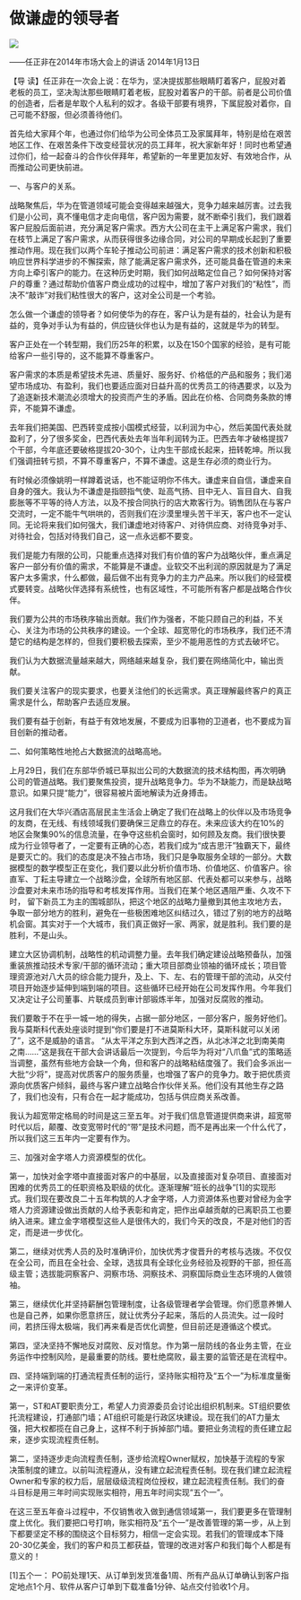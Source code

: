 # 做谦虚的领导者
<img class="pv" src="https://api.visitor.plantree.me/visitor-badge/pv?namespace=plantree.me&key=renzhengfei-speeches/./docs/speeches/2014/01/做谦虚的领导者.md">


——任正非在2014年市场大会上的讲话
2014年1月13日



【导  读】任正非在一次会上说：在华为，坚决提拔那些眼睛盯着客户，屁股对着老板的员工，坚决淘汰那些眼睛盯着老板，屁股对着客户的干部。前者是公司价值的创造者，后者是牟取个人私利的奴才。各级干部要有境界，下属屁股对着你，自己可能不舒服，但必须善待他们。



首先给大家拜个年，也通过你们给华为公司全体员工及家属拜年，特别是给在艰苦地区工作、在艰苦条件下改变经营状况的员工拜年，祝大家新年好！同时也希望通过你们，给一起奋斗的合作伙伴拜年，希望新的一年里更加友好、有效地合作，从而推动公司更快前进。

一、与客户的关系。

战略聚焦后，华为在管道领域可能会变得越来越强大，竞争力越来越厉害。过去我们是小公司，真不懂电信才走向电信，客户因为需要，就不断牵引我们，我们跟着客户屁股后面前进，充分满足客户需求。西方大公司在主干上满足客户需求，我们在枝节上满足了客户需求，从而获得很多边缘合同，对公司的早期成长起到了重要推动作用。现在我们以两个车轮子推动公司前进：满足客户需求的技术创新和积极响应世界科学进步的不懈探索，除了能满足客户需求外，还可能具备在管道的未来方向上牵引客户的能力。在这种历史时期，我们如何战略定位自己？如何保持对客户的尊重？通过帮助价值客户商业成功的过程中，增加了客户对我们的“粘性”，而决不“敲诈”对我们粘性很大的客户，这对全公司是一个考验。

怎么做一个谦虚的领导者？如何使华为的存在，客户认为是有益的，社会认为是有益的，竞争对手认为有益的，供应链伙伴也认为是有益的，这就是华为的转型。

客户正处在一个转型期，我们历25年的积累，以及在150个国家的经验，是有可能给客户一些引导的，这不能算不尊重客户。

客户需求的本质是希望技术先进、质量好、服务好、价格低的产品和服务；我们渴望市场成功、有盈利，我们也要适应面对日益升高的优秀员工的待遇要求，以及为了追逐新技术潮流必须增大的投资而产生的矛盾。因此在价格、合同商务条款的博弈，不能算不谦虚。

去年我们把美国、巴西转变成按小国模式经营，以利润为中心，然后美国代表处就盈利了，分了很多奖金，巴西代表处去年当年利润转为正。巴西去年才破格提拔7个干部，今年底还要破格提拔20-30个，让内生干部成长起来，扭转乾坤。所以我们强调扭转亏损，不算不尊重客户，不算不谦虚。这是生存必须的商业行为。

有时候必须像姚明一样蹲着说话，也不能证明你不伟大。谦虚来自自信，谦虚来自自身的强大。我认为不谦虚是指颐指气使、趾高气扬、目中无人、盲目自大、自我膨胀等不平等的待人方法，以及不按合同执行的店大欺客行为。销售团队在与客户交流时，一定不能牛气哄哄的，否则我们在沙漠里埋头苦干半天，客户也不一定认同。无论将来我们如何强大，我们谦虚地对待客户、对待供应商、对待竞争对手、对待社会，包括对待我们自己，这一点永远都不要变。

我们是能力有限的公司，只能重点选择对我们有价值的客户为战略伙伴，重点满足客户一部分有价值的需求，不能算是不谦虚。业软交不出利润的原因就是为了满足客户太多需求，什么都做，最后做不出有竞争力的主力产品来。所以我们的经营模式要转变。战略伙伴选择有系统性，也有区域性，不可能所有客户都是战略合作伙伴。

我们要为公共的市场秩序输出贡献。我们作为强者，不能只顾自己的利益，不关心、关注为市场的公共秩序的建设。一个全球、超宽带化的市场秩序，我们还不清楚它的结构是怎样的，但我们要积极去探索，至少不能用恶性的方式去破坏它。

我们认为大数据流量越来越大，网络越来越复杂，我们要在网络简化中，输出贡献。

我们要关注客户的现实要求，也要关注他们的长远需求。真正理解最终客户的真正需求是什么，帮助客户去适应发展。

我们要有益于创新，有益于有效地发展，不要成为旧事物的卫道者，也不要成为盲目创新的推动者。

二、如何策略性地抢占大数据流的战略高地。

上月29日，我们在东部华侨城已草拟岀公司的大数据流的技术结构图，再次明确公司的管道战略。我们要聚焦投资，提升战略竞争力。华为不缺能力，而是缺战略意识。如果只提“能力”，很容易被片面地解读为近身搏击。

这月我们在大华兴酒店高层民主生活会上确定了我们在战略上的伙伴以及市场竞争的友商，在无线、有线领域我们要确保三足鼎立的存在。未来应该大约在10%的地区会聚集90%的信息流量，在争夺这些机会窗时，如何顾及友商。我们很快要成为行业领导者了，一定要有正确的心态，若我们成为“成吉思汗”独霸天下，最终是要灭亡的。我们的态度是决不独占市场，我们只是争取服务全球的一部分。大数据模型的数学模型正在变化，我们要以此分析价值市场、价值地区、价值客户。徐直军、丁耘主导建立一个战略沙盘，全球所有地区部、代表处都可以来参与，战略沙盘要对未来市场的指导和考核发挥作用。当我们在某个地区遇阻严重、久攻不下时， 留下新员工为主的围城部队，把这个地区的战略力量撤到其他主攻地方去，争取一部分地方的胜利，避免在一些极困难地区纠结过久，错过了别的地方的战略机会窗。其实对于一个大城市，我们真正做好一家、两家，就是胜利。我们要的是胜利，不是山头。

建立大区协调机制，战略性的机动调整力量。去年我们确定建设战略预备队，加强重装旅推动技术专家/干部的循环流动；重大项目部商业领袖的循环成长；项目管理资源池对八大员的综合能力提升，及上、下、左、右的管理干部的流动，从交付项目开始逐步延伸到端到端的项目。这些循环已经开始在公司发挥作用。今年我们又决定让子公司董事、片联成员到审计部锻炼半年，加强对反腐败的推动。

我们要敢于不在乎一城一地的得失，占据一部分地区，一部分客户，服务好他们。我与莫斯科代表处座谈时提到“你们要是打不进莫斯科大环，莫斯科就可以关闭了”，这不是威胁的语言。 “从太平洋之东到大西洋之西，从北冰洋之北到南美南之南……”这是我在干部大会讲话最后一次提到，今后华为将对“八爪鱼”式的策略适当调整，虽然有些地方会缺一个角，但和客户的战略粘结度强了。我们会多派出一大批“少将”，提高对优质客户的服务质量，也增强了客户的竞争力。敢于把优质资源向优质客户倾斜，最终与客户建立战略合作伙伴关系。他们没有其他生存之路了，我们也没有，只有合在一起才能成功，包括与供应商关系改善。

我认为超宽带定格局的时间是这三至五年。对于我们信息管道提供商来讲，超宽带时代以后，颠覆、改变宽带时代的“带”是技术问题，而不是再出来一个什么代了，所以我们这三五年内一定要有作为。

三、加强对金字塔人力资源模型的优化。

第一，加快对金字塔中直接面对客户的中基层，以及直接面对复杂项目、直接面对困难的优秀员工的任职资格及职级的优化。逐渐理解“班长的战争”[1]的实现形式。我们现在要改良二十五年构筑的人才金字塔，人力资源体系也要对曾经为金字塔人力资源建设做出贡献的人给予表彰和肯定，把作出卓越贡献的已离职员工也要纳入进来。建立金字塔模型这些人是很伟大的，我们今天的改良，不是对他们的否定，而是进一步优化。

第二，继续对优秀人员的及时准确评价，加快优秀才俊晋升的考核与选拨。不仅仅在全公司，而且在全社会、全球，选拔具有全球化业务经验及视野的干部，担任高级主管；选拔能洞察客户、洞察市场、洞察技术、洞察国际商业生态环境的人做领袖。

第三，继续优化并坚持薪酬包管理制度，让各级管理者学会管理。你们愿意养懒人也是自己养，如果你愿意挤压，就让优秀分子起来，落后的人员流失。过一段时间，若挤压得太极端，我们再来看是否优化调整，但目前还是遵循这个模式。

第四，坚决坚持不懈地反对腐败、反对惰怠。作为第一层防线的各业务主管，在业务运作中控制风险，是最重要的防线。要杜绝腐败，最主要的监管还是在流程中。

四、坚持端到端的打通流程责任制的运行，坚持账实相符及“五个一”为标准度量衡之一来评价变革。

第一，ST和AT要职责分工，希望人力资源委员会讨论出组织机制来。ST组织要依托流程建设，打通部门墙；AT组织可能是行政区块建设。现在我们的AT力量太强，把大权都揽在自己身上，这样不利于拆掉部门墙。要把业务流程的责任建立起来，逐步实现流程责任制。

第二，坚持逐步走向流程责任制，逐步给流程Owner赋权，加快基于流程的专家决策制度的建立。以前叫流程遵从，没有建立起流程责任制。现在我们建立起流程Owner和专家的权力后，层层级级流程岗位授权，建立起流程责任制。我们的奋斗目标是用三年时间实现账实相符，用五年时间实现“五个一”。

在这三至五年奋斗过程中，不仅销售收入做到通信领域第一，我们要更多在管理制度上优化。我们要把口号打响，账实相符及“五个一”是改善管理的第一步，从上到下都要坚定不移的围绕这个目标努力，相信一定会实现。若我们的管理成本下降20-30亿美金，我们的客户和员工都获益，管理的改进对客户和我们每个人都是有意义的！



[1]五个一： PO前处理1天、从订单到发货准备1周、所有产品从订单确认到客户指定地点1个月、软件从客户订单到下载准备1分钟、站点交付验收1个月。

